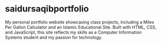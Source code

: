 # saidursaqibportfolio
My personal portfolio website showcasing class projects, including a Miles Per Gallon Calculator and an Islamic Educational Site. Built with HTML, CSS, and JavaScript, this site reflects my skills as a Computer Information Systems student and my passion for technology.

